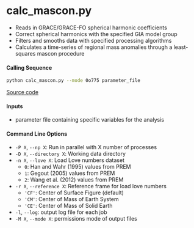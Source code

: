 calc_mascon.py
==============

- Reads in GRACE/GRACE-FO spherical harmonic coefficients
- Correct spherical harmonics with the specified GIA model group
- Filters and smooths data with specified processing algorithms
- Calculates a time-series of regional mass anomalies through a least-squares mascon procedure

#### Calling Sequence
```bash
python calc_mascon.py --mode 0o775 parameter_file
```
[Source code](https://github.com/tsutterley/read-GRACE-harmonics/blob/main/scripts/calc_mascon.py)

#### Inputs
- parameter file containing specific variables for the analysis

#### Command Line Options
- `-P X`, `--np X`: Run in parallel with X number of processes
- `-D X`, `--directory X`: Working data directory
- `-n X`, `--love X`: Load Love numbers dataset
     * `0`: Han and Wahr (1995) values from PREM
     * `1`: Gegout (2005) values from PREM
     * `2`: Wang et al. (2012) values from PREM
- `-r X`, `--reference X`: Reference frame for load love numbers
     * `'CF'`: Center of Surface Figure (default)
     * `'CM'`: Center of Mass of Earth System
     * `'CE'`: Center of Mass of Solid Earth
- `-l`, `--log`: output log file for each job
- `-M X`, `--mode X`: permissions mode of output files
